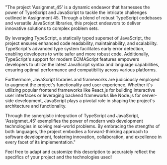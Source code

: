 "The project 'Assignmet_45' is a dynamic endeavor that harnesses the power of TypeScript and JavaScript to tackle the intricate challenges outlined in Assignment 45. Through a blend of robust TypeScript codebases and versatile JavaScript libraries, this project endeavors to deliver innovative solutions to complex problem sets.

By leveraging TypeScript, a statically typed superset of JavaScript, the project ensures enhanced code readability, maintainability, and scalability. TypeScript's advanced type system facilitates early error detection, enabling developers to write safer and more robust code. Additionally, TypeScript's support for modern ECMAScript features empowers developers to utilize the latest JavaScript syntax and language capabilities, ensuring optimal performance and compatibility across various platforms.

Furthermore, JavaScript libraries and frameworks are judiciously employed to augment the project's functionality and user experience. Whether it's utilizing popular frontend frameworks like React.js for building interactive user interfaces or leveraging backend frameworks like Node.js for server-side development, JavaScript plays a pivotal role in shaping the project's architecture and functionality.

Through the synergistic integration of TypeScript and JavaScript, 'Assignmet_45' exemplifies the power of modern web development technologies in solving real-world problems. By embracing the strengths of both languages, the project embodies a forward-thinking approach to software development, fostering innovation, collaboration, and excellence in every facet of its implementation."

Feel free to adapt and customize this description to accurately reflect the specifics of your project and the technologies used!
